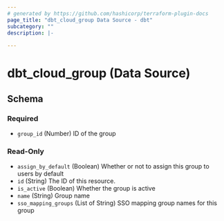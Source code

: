 ```yaml
---
# generated by https://github.com/hashicorp/terraform-plugin-docs
page_title: "dbt_cloud_group Data Source - dbt"
subcategory: ""
description: |-
  
---
```


# dbt_cloud_group (Data Source)





<!-- schema generated by tfplugindocs -->
## Schema

### Required

- `group_id` (Number) ID of the group

### Read-Only

- `assign_by_default` (Boolean) Whether or not to assign this group to users by default
- `id` (String) The ID of this resource.
- `is_active` (Boolean) Whether the group is active
- `name` (String) Group name
- `sso_mapping_groups` (List of String) SSO mapping group names for this group


